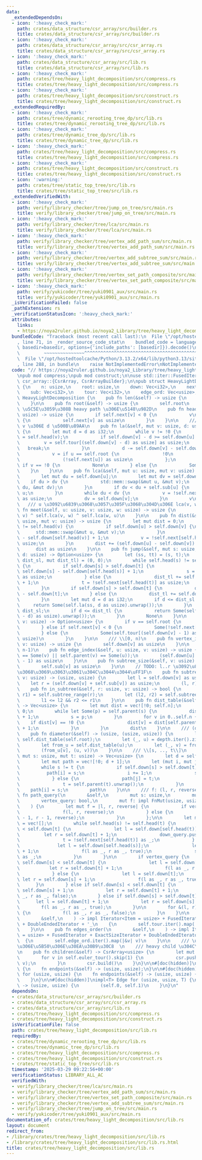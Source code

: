 ```yaml
---
data:
  _extendedDependsOn:
  - icon: ':heavy_check_mark:'
    path: crates/data_structure/csr_array/src/builder.rs
    title: crates/data_structure/csr_array/src/builder.rs
  - icon: ':heavy_check_mark:'
    path: crates/data_structure/csr_array/src/csr_array.rs
    title: crates/data_structure/csr_array/src/csr_array.rs
  - icon: ':heavy_check_mark:'
    path: crates/data_structure/csr_array/src/lib.rs
    title: crates/data_structure/csr_array/src/lib.rs
  - icon: ':heavy_check_mark:'
    path: crates/tree/heavy_light_decomposition/src/compress.rs
    title: crates/tree/heavy_light_decomposition/src/compress.rs
  - icon: ':heavy_check_mark:'
    path: crates/tree/heavy_light_decomposition/src/construct.rs
    title: crates/tree/heavy_light_decomposition/src/construct.rs
  _extendedRequiredBy:
  - icon: ':heavy_check_mark:'
    path: crates/tree/dynamic_rerooting_tree_dp/src/lib.rs
    title: crates/tree/dynamic_rerooting_tree_dp/src/lib.rs
  - icon: ':heavy_check_mark:'
    path: crates/tree/dynamic_tree_dp/src/lib.rs
    title: crates/tree/dynamic_tree_dp/src/lib.rs
  - icon: ':heavy_check_mark:'
    path: crates/tree/heavy_light_decomposition/src/compress.rs
    title: crates/tree/heavy_light_decomposition/src/compress.rs
  - icon: ':heavy_check_mark:'
    path: crates/tree/heavy_light_decomposition/src/construct.rs
    title: crates/tree/heavy_light_decomposition/src/construct.rs
  - icon: ':warning:'
    path: crates/tree/static_top_tree/src/lib.rs
    title: crates/tree/static_top_tree/src/lib.rs
  _extendedVerifiedWith:
  - icon: ':heavy_check_mark:'
    path: verify/library_checker/tree/jump_on_tree/src/main.rs
    title: verify/library_checker/tree/jump_on_tree/src/main.rs
  - icon: ':heavy_check_mark:'
    path: verify/library_checker/tree/lca/src/main.rs
    title: verify/library_checker/tree/lca/src/main.rs
  - icon: ':heavy_check_mark:'
    path: verify/library_checker/tree/vertex_add_path_sum/src/main.rs
    title: verify/library_checker/tree/vertex_add_path_sum/src/main.rs
  - icon: ':heavy_check_mark:'
    path: verify/library_checker/tree/vertex_add_subtree_sum/src/main.rs
    title: verify/library_checker/tree/vertex_add_subtree_sum/src/main.rs
  - icon: ':heavy_check_mark:'
    path: verify/library_checker/tree/vertex_set_path_composite/src/main.rs
    title: verify/library_checker/tree/vertex_set_path_composite/src/main.rs
  - icon: ':heavy_check_mark:'
    path: verify/yukicoder/tree/yuki0901_aux/src/main.rs
    title: verify/yukicoder/tree/yuki0901_aux/src/main.rs
  _isVerificationFailed: false
  _pathExtension: rs
  _verificationStatusIcon: ':heavy_check_mark:'
  attributes:
    links:
    - https://noya2ruler.github.io/noya2_Library/tree/heavy_light_decomposition.hpp
  bundledCode: "Traceback (most recent call last):\n  File \"/opt/hostedtoolcache/Python/3.13.2/x64/lib/python3.13/site-packages/onlinejudge_verify/documentation/build.py\"\
    , line 71, in _render_source_code_stat\n    bundled_code = language.bundle(stat.path,\
    \ basedir=basedir, options={'include_paths': [basedir]}).decode()\n          \
    \         ~~~~~~~~~~~~~~~^^^^^^^^^^^^^^^^^^^^^^^^^^^^^^^^^^^^^^^^^^^^^^^^^^^^^^^^^^^^^^^^^^\n\
    \  File \"/opt/hostedtoolcache/Python/3.13.2/x64/lib/python3.13/site-packages/onlinejudge_verify/languages/rust.py\"\
    , line 288, in bundle\n    raise NotImplementedError\nNotImplementedError\n"
  code: "// https://noya2ruler.github.io/noya2_Library/tree/heavy_light_decomposition.hpp\n\
    \npub mod compress;\npub mod construct;\n\nuse std::iter::FusedIterator;\n\nuse\
    \ csr_array::{CsrArray, CsrArrayBuilder};\n\npub struct HeavyLightDecomposition\
    \ {\n    n: usize,\n    root: usize,\n    down: Vec<i32>,\n    next: Vec<i32>,\n\
    \    sub: Vec<i32>,\n    tour: Vec<i32>,\n    edge_ord: Vec<usize>,\n}\n\nimpl\
    \ HeavyLightDecomposition {\n    pub fn len(&self) -> usize {\n        self.n\n\
    \    }\n\n    pub fn root(&self) -> usize {\n        self.root\n    }\n\n    ///\
    \ \u5C5E\u3059\u308B heavy path \u306E\u5148\u982D\n    pub fn head(&self, v:\
    \ usize) -> usize {\n        if self.next[v] < 0 {\n            v\n        } else\
    \ {\n            self.next[v] as usize\n        }\n    }\n\n    /// \u9802\u70B9\
    \ v \u306E d \u500B\u89AA\n    pub fn la(&self, mut v: usize, d: usize) -> Option<usize>\
    \ {\n        let mut d = d as i32;\n        while v != !0 {\n            let u\
    \ = self.head(v);\n            if self.down[v] - d >= self.down[u] {\n       \
    \         v = self.tour[(self.down[v] - d) as usize] as usize;\n             \
    \   break;\n            }\n            d -= self.down[v] - self.down[u] + 1;\n\
    \            v = if u == self.root {\n                !0\n            } else {\n\
    \                (!self.next[u]) as usize\n            };\n        }\n       \
    \ if v == !0 {\n            None\n        } else {\n            Some(v)\n    \
    \    }\n    }\n\n    pub fn lca(&self, mut u: usize, mut v: usize) -> usize {\n\
    \        let mut du = self.down[u];\n        let mut dv = self.down[v];\n    \
    \    if du > dv {\n            std::mem::swap(&mut u, &mut v);\n            std::mem::swap(&mut\
    \ du, &mut dv);\n        }\n        if dv < du + self.sub[u] {\n            return\
    \ u;\n        }\n        while du < dv {\n            v = !self.next[self.head(v)]\
    \ as usize;\n            dv = self.down[v];\n        }\n        v\n    }\n\n \
    \   /// u \u3092\u6839\u3068\u3057\u305F\u3068\u304D\u306E lca(v, w)\n    pub\
    \ fn meet(&self, u: usize, v: usize, w: usize) -> usize {\n        self.lca(u,\
    \ v) ^ self.lca(v, w) ^ self.lca(w, u)\n    }\n\n    pub fn dist(&self, mut u:\
    \ usize, mut v: usize) -> usize {\n        let mut dist = 0;\n        while self.head(u)\
    \ != self.head(v) {\n            if self.down[u] > self.down[v] {\n          \
    \      std::mem::swap(&mut u, &mut v);\n            }\n            dist += self.down[v]\
    \ - self.down[self.head(v)] + 1;\n            v = !self.next[self.head(v)] as\
    \ usize;\n        }\n        dist += (self.down[u] - self.down[v]).abs();\n  \
    \      dist as usize\n    }\n\n    pub fn jump(&self, mut s: usize, mut t: usize,\
    \ d: usize) -> Option<usize> {\n        let (ss, tt) = (s, t);\n        let (mut\
    \ dist_sl, mut dist_tl) = (0, 0);\n        while self.head(s) != self.head(t)\
    \ {\n            if self.down[s] > self.down[t] {\n                dist_sl +=\
    \ self.down[s] - self.down[self.head(s)] + 1;\n                s = !self.next[self.head(s)]\
    \ as usize;\n            } else {\n                dist_tl += self.down[t] - self.down[self.head(t)]\
    \ + 1;\n                t = !self.next[self.head(t)] as usize;\n            }\n\
    \        }\n        if self.down[s] > self.down[t] {\n            dist_sl += self.down[s]\
    \ - self.down[t];\n        } else {\n            dist_tl += self.down[t] - self.down[s];\n\
    \        }\n        let mut d = d as i32;\n        if d <= dist_sl {\n       \
    \     return Some(self.la(ss, d as usize).unwrap());\n        }\n        d -=\
    \ dist_sl;\n        if d <= dist_tl {\n            return Some(self.la(tt, (dist_tl\
    \ - d) as usize).unwrap());\n        }\n        None\n    }\n\n    pub fn parent(&self,\
    \ v: usize) -> Option<usize> {\n        if v == self.root {\n            None\n\
    \        } else if self.next[v] < 0 {\n            Some(!self.next[v] as usize)\n\
    \        } else {\n            Some(self.tour[(self.down[v] - 1) as usize] as\
    \ usize)\n        }\n    }\n\n    /// \\[0, n)\n    pub fn vertex_index(&self,\
    \ v: usize) -> usize {\n        self.down[v] as usize\n    }\n\n    /// \\[0,\
    \ n-1)\n    pub fn edge_index(&self, u: usize, v: usize) -> usize {\n        debug_assert!(self.parent(u)\
    \ == Some(v) || self.parent(v) == Some(u));\n        (self.down[u].max(self.down[v])\
    \ - 1) as usize\n    }\n\n    pub fn subtree_size(&self, v: usize) -> usize {\n\
    \        self.sub[v] as usize\n    }\n\n    // TODO: l..r \u3092\u8FD4\u3059\u306E\
    \u3068\u3069\u3063\u3061\u304C\u3044\u3044\uFF1F\n    pub fn subtree_range(&self,\
    \ v: usize) -> (usize, usize) {\n        let l = self.down[v] as usize;\n    \
    \    let r = (self.down[v] + self.sub[v]) as usize;\n        (l, r)\n    }\n\n\
    \    pub fn in_subtree(&self, r: usize, v: usize) -> bool {\n        let (l1,\
    \ r1) = self.subtree_range(r);\n        let (l2, r2) = self.subtree_range(v);\n\
    \        l1 <= l2 && r2 <= r1\n    }\n\n    pub fn dist_table(&self, mut s: usize)\
    \ -> Vec<usize> {\n        let mut dist = vec![!0; self.n];\n        dist[s] =\
    \ 0;\n        while let Some(p) = self.parent(s) {\n            dist[p] = dist[s]\
    \ + 1;\n            s = p;\n        }\n        for v in 0..self.n {\n        \
    \    if dist[v] == !0 {\n                dist[v] = dist[self.parent(v).unwrap()]\
    \ + 1;\n            }\n        }\n        dist\n    }\n\n    /// (dist, (u, v))\n\
    \    pub fn diameter(&self) -> (usize, (usize, usize)) {\n        let depth =\
    \ self.dist_table(self.root);\n        let (_, u) = depth.iter().zip(0..).max().unwrap();\n\
    \        let from_u = self.dist_table(u);\n        let (_, v) = from_u.iter().zip(0..).max().unwrap();\n\
    \        (from_u[v], (u, v))\n    }\n\n    /// \\[s, .., t\\]\n    pub fn path(&self,\
    \ mut s: usize, mut t: usize) -> Vec<usize> {\n        let d = self.dist(s, t);\n\
    \        let mut path = vec![!0; d + 1];\n        let (mut i, mut j) = (0, d);\n\
    \        while s != t {\n            if self.down[s] > self.down[t] {\n      \
    \          path[i] = s;\n                i += 1;\n                s = self.parent(s).unwrap();\n\
    \            } else {\n                path[j] = t;\n                j -= 1;\n\
    \                t = self.parent(t).unwrap();\n            }\n        }\n    \
    \    path[i] = s;\n        path\n    }\n\n    /// f: (l, r, reverse)\n    pub\
    \ fn path_query(\n        &self,\n        mut s: usize,\n        mut t: usize,\n\
    \        vertex_query: bool,\n        mut f: impl FnMut(usize, usize, bool),\n\
    \    ) {\n        let mut f = |l, r, reverse| {\n            if vertex_query {\n\
    \                f(l, r, reverse);\n            } else {\n                f(l\
    \ - 1, r - 1, reverse);\n            }\n        };\n\n        let mut down_query\
    \ = vec![];\n        while self.head(s) != self.head(t) {\n            if self.down[s]\
    \ < self.down[t] {\n                let l = self.down[self.head(t)];\n       \
    \         let r = self.down[t] + 1;\n                down_query.push((l, r));\n\
    \                t = !self.next[self.head(t)] as _;\n            } else {\n  \
    \              let l = self.down[self.head(s)];\n                let r = self.down[s]\
    \ + 1;\n                f(l as _, r as _, true);\n                s = !self.next[self.head(s)]\
    \ as _;\n            }\n        }\n\n        if vertex_query {\n            if\
    \ self.down[s] < self.down[t] {\n                let l = self.down[s];\n     \
    \           let r = self.down[t] + 1;\n                f(l as _, r as _, false);\n\
    \            } else {\n                let l = self.down[t];\n               \
    \ let r = self.down[s] + 1;\n                f(l as _, r as _, true);\n      \
    \      }\n        } else if self.down[s] < self.down[t] {\n            let l =\
    \ self.down[s] + 1;\n            let r = self.down[t] + 1;\n            f(l as\
    \ _, r as _, false);\n        } else if self.down[s] > self.down[t] {\n      \
    \      let l = self.down[t] + 1;\n            let r = self.down[s] + 1;\n    \
    \        f(l as _, r as _, true);\n        }\n\n        for &(l, r) in down_query.iter().rev()\
    \ {\n            f(l as _, r as _, false);\n        }\n    }\n\n    pub fn euler_tour(\n\
    \        &self,\n    ) -> impl Iterator<Item = usize> + FusedIterator + ExactSizeIterator\
    \ + DoubleEndedIterator + '_\n    {\n        self.tour.iter().map(|&v| v as usize)\n\
    \    }\n\n    pub fn edges_order(\n        &self,\n    ) -> impl Iterator<Item\
    \ = usize> + FusedIterator + ExactSizeIterator + DoubleEndedIterator + '_\n  \
    \  {\n        self.edge_ord.iter().map(|&v| v)\n    }\n\n    /// \u5404\u9802\u70B9\
    \u306E\u5B50\u306E\u30EA\u30B9\u30C8  \n    /// heavy child \u304C\u5148\u982D\
    \n    pub fn children(&self) -> CsrArray<usize> {\n        let mut csr = CsrArrayBuilder::new(self.n);\n\
    \        for v in self.euler_tour().skip(1) {\n            csr.push(self.parent(v).unwrap(),\
    \ v);\n        }\n        csr.build()\n    }\n}\n\n#[doc(hidden)]\npub trait Edge\
    \ {\n    fn endpoints(&self) -> (usize, usize);\n}\n\n#[doc(hidden)]\nimpl Edge\
    \ for (usize, usize) {\n    fn endpoints(&self) -> (usize, usize) {\n        *self\n\
    \    }\n}\n\n#[doc(hidden)]\nimpl<T> Edge for (usize, usize, T) {\n    fn endpoints(&self)\
    \ -> (usize, usize) {\n        (self.0, self.1)\n    }\n}\n"
  dependsOn:
  - crates/data_structure/csr_array/src/builder.rs
  - crates/data_structure/csr_array/src/csr_array.rs
  - crates/data_structure/csr_array/src/lib.rs
  - crates/tree/heavy_light_decomposition/src/compress.rs
  - crates/tree/heavy_light_decomposition/src/construct.rs
  isVerificationFile: false
  path: crates/tree/heavy_light_decomposition/src/lib.rs
  requiredBy:
  - crates/tree/dynamic_rerooting_tree_dp/src/lib.rs
  - crates/tree/dynamic_tree_dp/src/lib.rs
  - crates/tree/heavy_light_decomposition/src/compress.rs
  - crates/tree/heavy_light_decomposition/src/construct.rs
  - crates/tree/static_top_tree/src/lib.rs
  timestamp: '2025-03-29 09:22:56+00:00'
  verificationStatus: LIBRARY_ALL_AC
  verifiedWith:
  - verify/library_checker/tree/lca/src/main.rs
  - verify/library_checker/tree/vertex_add_path_sum/src/main.rs
  - verify/library_checker/tree/vertex_set_path_composite/src/main.rs
  - verify/library_checker/tree/vertex_add_subtree_sum/src/main.rs
  - verify/library_checker/tree/jump_on_tree/src/main.rs
  - verify/yukicoder/tree/yuki0901_aux/src/main.rs
documentation_of: crates/tree/heavy_light_decomposition/src/lib.rs
layout: document
redirect_from:
- /library/crates/tree/heavy_light_decomposition/src/lib.rs
- /library/crates/tree/heavy_light_decomposition/src/lib.rs.html
title: crates/tree/heavy_light_decomposition/src/lib.rs
---
```

